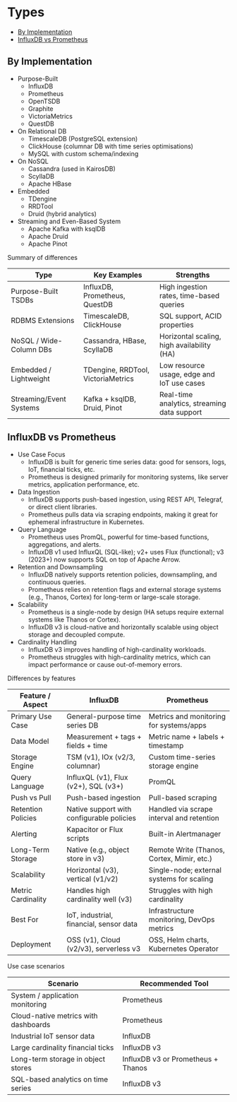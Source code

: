 # Types

* [By Implementation](#by-implementation)
* [InfluxDB vs Prometheus](#influxdb-vs-prometheus)

## By Implementation

* Purpose-Built
  * InfluxDB
  * Prometheus
  * OpenTSDB
  * Graphite
  * VictoriaMetrics
  * QuestDB
* On Relational DB
  * TimescaleDB (PostgreSQL extension)
  * ClickHouse (columnar DB with time series optimisations)
  * MySQL with custom schema/indexing
* On NoSQL
  * Cassandra (used in KairosDB)
  * ScyllaDB
  * Apache HBase
* Embedded
  * TDengine
  * RRDTool
  * Druid (hybrid analytics)
* Streaming and Even-Based System
  * Apache Kafka with ksqlDB
  * Apache Druid
  * Apache Pinot

Summary of differences

| Type                          | Key Examples                       | Strengths                                      |
|-------------------------------|------------------------------------|------------------------------------------------|
| Purpose-Built TSDBs           | InfluxDB, Prometheus, QuestDB      | High ingestion rates, time-based queries       |
| RDBMS Extensions              | TimescaleDB, ClickHouse            | SQL support, ACID properties                   |
| NoSQL / Wide-Column DBs       | Cassandra, HBase, ScyllaDB         | Horizontal scaling, high availability (HA)     |
| Embedded / Lightweight        | TDengine, RRDTool, VictoriaMetrics | Low resource usage, edge and IoT use cases     |
| Streaming/Event Systems       | Kafka + ksqlDB, Druid, Pinot       | Real-time analytics, streaming data support    |

## InfluxDB vs Prometheus

* Use Case Focus
  * InfluxDB is built for generic time series data: good for sensors, logs, IoT, financial ticks, etc.
  * Prometheus is designed primarily for monitoring systems, like server metrics, application performance, etc.
* Data Ingestion
  * InfluxDB supports push-based ingestion, using REST API, Telegraf, or direct client libraries.
  * Prometheus pulls data via scraping endpoints, making it great for ephemeral infrastructure in Kubernetes.
* Query Language
  * Prometheus uses PromQL, powerful for time-based functions, aggregations, and alerts.
  * InfluxDB v1 used InfluxQL (SQL-like); v2+ uses Flux (functional); v3 (2023+) now supports SQL on top of Apache Arrow.
* Retention and Downsampling
  * InfluxDB natively supports retention policies, downsampling, and continuous queries.
  * Prometheus relies on retention flags and external storage systems (e.g., Thanos, Cortex) for long-term or large-scale storage.
* Scalability
  * Prometheus is a single-node by design (HA setups require external systems like Thanos or Cortex).
  * InfluxDB v3 is cloud-native and horizontally scalable using object storage and decoupled compute.
* Cardinality Handling
  * InfluxDB v3 improves handling of high-cardinality workloads.
  * Prometheus struggles with high-cardinality metrics, which can impact performance or cause out-of-memory errors.

Differences by features

| Feature / Aspect       | InfluxDB                                 | Prometheus                                   |
|------------------------|------------------------------------------|----------------------------------------------|
| Primary Use Case       | General-purpose time series DB           | Metrics and monitoring for systems/apps      |
| Data Model             | Measurement + tags + fields + time       | Metric name + labels + timestamp             |
| Storage Engine         | TSM (v1), IOx (v2/3, columnar)           | Custom time-series storage engine            |
| Query Language         | InfluxQL (v1), Flux (v2+), SQL (v3+)     | PromQL                                       |
| Push vs Pull           | Push-based ingestion                     | Pull-based scraping                          |
| Retention Policies     | Native support with configurable policies| Handled via scrape interval and retention    |
| Alerting               | Kapacitor or Flux scripts                | Built-in Alertmanager                        |
| Long-Term Storage      | Native (e.g., object store in v3)        | Remote Write (Thanos, Cortex, Mimir, etc.)   |
| Scalability            | Horizontal (v3), vertical (v1/v2)        | Single-node; external systems for scaling    |
| Metric Cardinality     | Handles high cardinality well (v3)       | Struggles with high cardinality              |
| Best For               | IoT, industrial, financial, sensor data  | Infrastructure monitoring, DevOps metrics    |
| Deployment             | OSS (v1), Cloud (v2/v3), serverless v3   | OSS, Helm charts, Kubernetes Operator        |

Use case scenarios

| Scenario                             | Recommended Tool                   |
|--------------------------------------|------------------------------------|
| System / application monitoring      | Prometheus                         |
| Cloud-native metrics with dashboards | Prometheus                         |
| Industrial IoT sensor data           | InfluxDB                           |
| Large cardinality financial ticks    | InfluxDB v3                        |
| Long-term storage in object stores   | InfluxDB v3 or Prometheus + Thanos |
| SQL-based analytics on time series   | InfluxDB v3                        |
